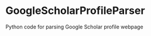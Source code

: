 GoogleScholarProfileParser
==========================

Python code for parsing Google Scholar profile webpage